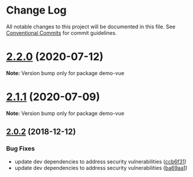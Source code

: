 # Change Log

All notable changes to this project will be documented in this file.
See [Conventional Commits](https://conventionalcommits.org) for commit guidelines.

# [2.2.0](https://github.com/jeffhandley/strickland/compare/v2.1.1...v2.2.0) (2020-07-12)

**Note:** Version bump only for package demo-vue





# [2.1.1](https://github.com/jeffhandley/strickland/compare/v2.0.2...v2.1.1) (2020-07-09)

**Note:** Version bump only for package demo-vue





## [2.0.2](https://github.com/jeffhandley/strickland/compare/v2.0.0...v2.0.2) (2018-12-12)


### Bug Fixes

* update dev dependencies to address security vulnerabilities ([ccb6f31](https://github.com/jeffhandley/strickland/commit/ccb6f31))
* update dev dependencies to address security vulnerabilities ([ba69aa1](https://github.com/jeffhandley/strickland/commit/ba69aa1))

